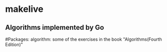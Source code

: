 # makelive

## Algorithms implemented by Go

#Packages: 
algorithm: some of the exercises in the book "Algorithms(Fourth Edition)"  
